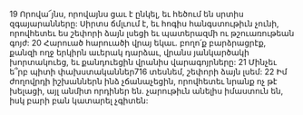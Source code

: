 19 Որովա՜յնս, որովայնս ցաւ է ընկել,
եւ հեծում են սրտիս զգայարանները:
Սիրտս ճմլւում է, եւ հոգիս հանգստութիւն չունի,
որովհետեւ ես շեփորի ձայն լսեցի
եւ պատերազմի ու թշուառութեան գոյժ:
20 Հարուած հարուածի վրայ եկաւ.
բողո՛ք բարձրացրէք, քանզի ողջ երկիրն աւերակ դարձաւ,
վրանս յանկարծակի խորտակուեց,
եւ քանդուեցին վրանիս վարագոյրները:
21 Մինչեւ ե՞րբ պիտի փախստականներ716 տեսնեմ,
շեփորի ձայն լսեմ:
22 Իմ ժողովրդի իշխաններն ինձ չճանաչեցին,
որովհետեւ նրանք ոչ թէ խելացի, այլ անմիտ որդիներ են.
չարութիւն անելիս իմաստուն են,
իսկ բարի բան կատարել չգիտեն:
